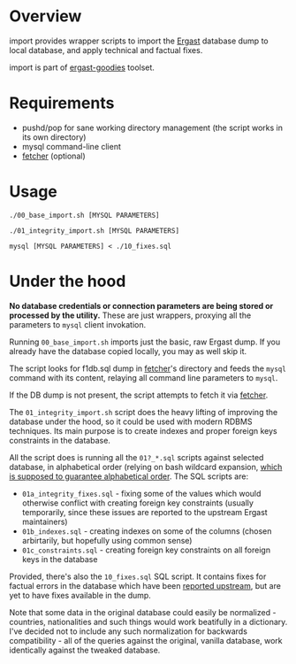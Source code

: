 Overview
========

import provides wrapper scripts to import the [Ergast](http://ergast.com/mrd/db) database dump to local database, and apply technical and factual fixes.

import is part of [ergast-goodies](../README.md) toolset.

Requirements
============

* pushd/pop for sane working directory management (the script works in its own directory)
* mysql command-line client
* [fetcher](../fetcher/README.md) (optional)

Usage
=====

    ./00_base_import.sh [MYSQL PARAMETERS]

    ./01_integrity_import.sh [MYSQL PARAMETERS]

    mysql [MYSQL PARAMETERS] < ./10_fixes.sql


Under the hood
==============

**No database credentials or connection parameters are being stored or processed by the utility.** These are just wrappers, proxying all the parameters to `mysql` client invokation.

Running `00_base_import.sh` imports just the basic, raw Ergast dump. If you already have the database copied locally, you may as well skip it.

The script looks for f1db.sql dump in [fetcher](../fetcher/README.md)'s directory and feeds the `mysql` command with its content, relaying all command line parameters to `mysql`.

If the DB dump is not present, the script attempts to fetch it via [fetcher](../fetcher/README.md).

The `01_integrity_import.sh` script does the heavy lifting of improving the database under the hood, so it could be used with modern RDBMS techniques. Its main purpose is to create indexes and proper foreign keys constraints in the database.

All the script does is running all the `01?_*.sql` scripts against selected database, in alphabetical order (relying on bash wildcard expansion, [which is supposed to guarantee alphabetical order](http://serverfault.com/questions/122737/in-bash-are-wildcard-expansions-guaranteed-to-be-in-order). The SQL scripts are:

* `01a_integrity_fixes.sql` - fixing some of the values which would otherwise conflict with creating foreign key constraints (usually temporarily, since these issues are reported to the upstream Ergast maintainers)
* `01b_indexes.sql` - creating indexes on some of the columns (chosen arbirtarily, but hopefully using common sense)
* `01c_constraints.sql` - creating foreign key constraints on all foreign keys in the database

Provided, there's also the `10_fixes.sql` SQL script. It contains fixes for factual errors in the database which have been [reported upstream](http://ergast.com/mrd/bugs), but are yet to have fixes available in the dump.

Note that some data in the original database could easily be normalized - countries, nationalities and such things would work beatifully in a dictionary. I've decided not to include any such normalization for backwards compatibility - all of the queries against the original, vanilla database, work identically against the tweaked database.
